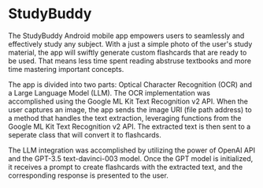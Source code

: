 # StudyBuddy
The StudyBuddy Android mobile app empowers users to seamlessly and effectively study any subject. With a just a simple photo of the user's study material, the app will swiftly
generate custom flashcards that are ready to be used. That means less time spent reading abstruse textbooks and more time mastering important concepts.

The app is divided into two parts: Optical Character Recognition (OCR) and a Large Language Model (LLM). The OCR implementation was accomplished using the Google ML Kit Text
Recognition v2 API. When the user captures an image, the app sends the image URI (file path address) to a method that handles the text extraction, leveraging functions from the 
Google ML Kit Text Recognition v2 API. The extracted text is then sent to a seperate class that will convert it to flashcards. 

The LLM integration was accomplished by utilizing the power of OpenAI API and the GPT-3.5 text-davinci-003 model. Once the GPT model is initialized, it receives a prompt to create 
flashcards with the extracted text, and the corresponding response is presented to the user.
